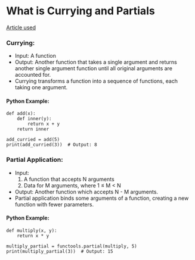 
# What is Currying and Partials
[Article used](https://medium.com/@aems/closures-vs-curried-functions-vs-partial-application-66889658a03#:~:text=Currying%20takes%20a%20function%20as,data%20and%20no%20execution%20involved.&text=Partial%20application%20takes%20a%20function,since%20some%20are%20already%20bound.)

### Currying:
- Input: A function
- Output: Another function that takes a single argument and returns another single argument function until all original arguments are accounted for.
- Currying transforms a function into a sequence of functions, each taking one argument.

#### Python Example:
```
def add(x):
    def inner(y):
        return x + y
    return inner

add_curried = add(5)
print(add_curried(3))  # Output: 8
```

### Partial Application:
- Input:
  1. A function that accepts N arguments
  2. Data for M arguments, where 1 ≤ M < N
- Output: Another function which accepts N - M arguments.
- Partial application binds some arguments of a function, creating a new function with fewer parameters.

#### Python Example:
```
def multiply(x, y):
    return x * y

multiply_partial = functools.partial(multiply, 5)
print(multiply_partial(3))  # Output: 15
```